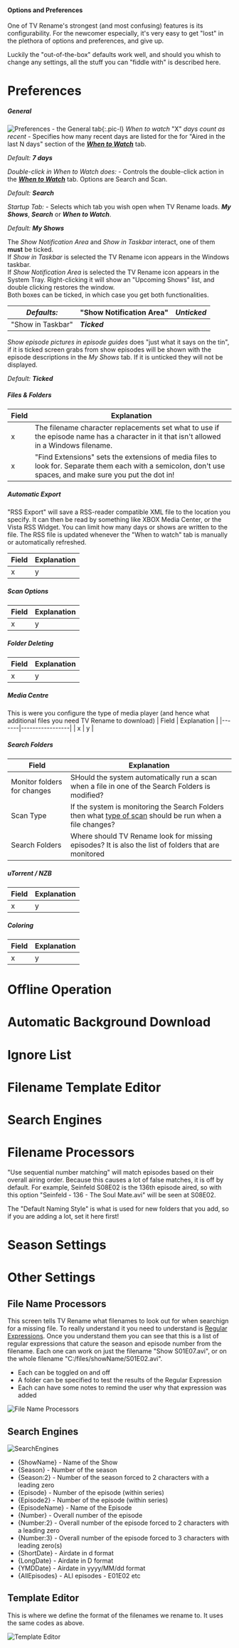 #### Options and Preferences

One of TV Rename's strongest (and most confusing) features is its configurability. For the newcomer especially, it's very easy to get "lost" in the plethora of options and preferences, and give up.

Luckily the "out-of-the-box" defaults work well, and should you whish to change any settings, all the stuff you can "fiddle with" is described here.

# Preferences

##### General
![Preferences - the General tab](images/options/preferences-general-01.png){:.pic-l}
*When to watch* "X" *days count as recent* - Specifies how many recent days are listed for the for "Aired in the last N days" section of the ***[When to Watch](userguide#when-to-watch "Read about When to Watch")*** tab.

*Default: **7 days***

*Double-click in When to Watch does:* - Controls the double-click action in the ***[When to Watch](userguide#when-to-watch "Read about When to Watch")*** tab. Options are Search and Scan.

*Default: **Search***

*Startup Tab:* - Selects which tab you wish open when TV Rename loads. ***My Shows***, ***Search*** or ***When to Watch***.

*Default: **My Shows***

The *Show Notification Area* and *Show in Taskbar* interact, one of them **must** be ticked.<br />
If *Show in Taskbar* is selected the TV Rename icon appears in the Windows taskbar.
<br />If *Show Notification Area* is selected the TV Rename icon appears in the System Tray. Right-clicking it will show an "Upcoming Shows" list, and double clicking restores the window.<br />
Both boxes can be ticked, in which case you get both functionalities.

*Defaults:* | "Show Notification Area" | ***Unticked***
---|---|---
| "Show in Taskbar" | ***Ticked***

*Show episode pictures in episode guides* does "just what it says on the tin", if it is ticked screen grabs from show episodes will be shown with the episode descriptions in the *My Shows* tab. If it is unticked they will not be displayed.

*Default: **Ticked***




##### Files & Folders
| Field | Explanation |
|-------|-----------------|
| x | The filename character replacements set what to use if the episode name has a character in it that isn't allowed in a Windows filename. |
| x | "Find Extensions" sets the extensions of media files to look for. Separate them each with a semicolon, don't use spaces, and make sure you put the dot in! |

##### Automatic Export
"RSS Export" will save a RSS-reader compatible XML file to the location you specify. It can then be read by something like XBOX Media Center, or the Vista RSS Widget. You can limit how many days or shows are written to the file. The RSS file is updated whenever the "When to watch" tab is manually or automatically refreshed.

| Field | Explanation |
|-------|-----------------|
| x | y |

##### Scan Options

| Field | Explanation |
|-------|-----------------|
| x | y |

##### Folder Deleting
| Field | Explanation |
|-------|-----------------|
| x | y |


##### Media Centre
This is were you configure the type of media player (and hence what additional files you need TV Rename to download)
| Field | Explanation |
|-------|-----------------|
| x | y |

##### Search Folders
| Field | Explanation |
|-------|-----------------|
| Monitor folders for changes | SHould the system automatically run a scan when a file in one of the Search Folders is modified? |
| Scan Type | If the system is monitoring the Search Folders then what [type of scan](userguide#scan-types) should be run when a file changes?  |
| Search Folders | Where should TV Rename look for missing episodes? It is also the list of folders that are monitored |

##### uTorrent / NZB
| Field | Explanation |
|-------|-----------------|
| x | y |

##### Coloring
| Field | Explanation |
|-------|-----------------|
| x | y |

# Offline Operation
# Automatic Background Download
# Ignore List
# Filename Template Editor
# Search Engines
# Filename Processors



"Use sequential number matching" will match episodes based on their overall airing order. Because this causes a lot of false matches, it is off by default. For example, Seinfeld S08E02 is the 136th episode aired, so with this option "Seinfeld - 136 - The Soul Mate.avi" will be seen at S08E02.

The "Default Naming Style" is what is used for new folders that you add, so if you are adding a lot, set it here first!

# Season Settings


# Other Settings
## File Name Processors
This screen tells TV Rename what filenames to look out for when searchign for a missing file. To really understand it you need to understand is [Regular Expressions](https://regexone.com/). Once you understand them you can see that this is a list of regular expressions that cature the season and episode number from the filename. Each one can work on just the filename "Show S01E07.avi", or on the whole filename "C:/files/showName/S01E02.avi".

 * Each can be toggled on and off
 * A folder can be specified to test the results of the Regular Expression
 * Each can have some notes to remind the user why that expression was added

![File Name Processors](images/screenshots/FileNameProcessors.PNG)
## Search Engines
![SearchEngines](images/screenshots/SearchEngines.PNG)

* {ShowName} - Name of the Show
* {Season} - Number of the season
* {Season:2} - Number of the season forced to 2 characters with a leading zero
* {Episode} - Number of the episode (within series)
* {Episode2} - Number of the episode (within series)
* {EpisodeName} - Name of the Episode
* {Number} - Overall number of the episode
* {Number:2} - Overall number of the episode forced to 2 characters with a leading zero
* {Number:3} - Overall number of the episode forced to 3 characters with leading zero(s)
* {ShortDate} - Airdate in d format
* {LongDate} - Airdate in D format
* {YMDDate} - Airdate in yyyy/MM/dd format
* {AllEpisodes} - ALl episodes - E01E02 etc

## Template Editor
This is where we define the format of the filenames we rename to. It uses the same codes as above.

![Template Editor](images/screenshots/TemplateEditor.PNG)
